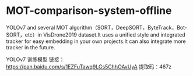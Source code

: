 # MOT-comparison-system-offline
YOLOv7 and several MOT algorithm（SORT，DeepSORT，ByteTrack，Bot-SORT，etc）in VisDrone2019 dataset.It uses a unified style and integrated tracker for easy embedding in your own projects.It can also integrate more tracker in the future.

YOLOv7 训练模型   链接：https://pan.baidu.com/s/1EZFuTawq9LGs5ChhOAvUyA 提取码：467z 


